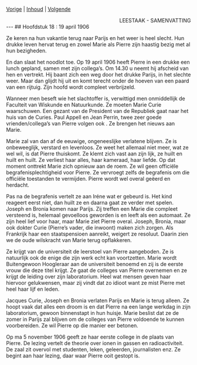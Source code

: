 [Vorige](hfst17_alle_dagen.md) | [Inhoud](inhoudsopgave.md) | [Volgende](hfst19_alleen.md)

<div style="text-align: right">LEESTAAK - SAMENVATTING</div>
---
## Hoofdstuk 18 : 19 april 1906

Ze keren na hun vakantie terug naar Parijs en het weer is heel slecht. Hun drukke leven hervat terug en zowel Marie als Pierre zijn haastig bezig met al hun bezigheden.

En dan slaat het noodlot toe. Op 19 april 1906 heeft Pierre in een drukke een lunch gepland, samen met zijn collega’s. Om 14.30 u neemt hij afscheid van hen en vertrekt. Hij baant zich een weg door het drukke Parijs, in het slechte weer. Maar dan glijdt hij uit en komt terecht onder de hoeven van een paard van een rijtuig. Zijn hoofd wordt compleet verbrijzeld.

Wanneer men beseft wie het slachtoffer is, verwittigd men onmiddellijk de Faculteit van Wiskunde en Natuurkunde.  Ze moeten Marie Curie waarschuwen. Een gezant van de President van de Republiek gaat naar het huis van de Curies. Paul Appell en Jean Perrin, twee zeer goede vrienden/collega’s van Pierre volgen ook . Ze brengen het nieuws aan Marie. 

Marie zal van dan af de eeuwige, ongeneeslijke verlatene blijven. Ze is onbeweeglijk, verstard en levenloos.  Ze weet het allemaal niet meer, wat ze wel wil, is dat Pierre thuiskomt. Ze klemt zich vast aan zijn lijk, ze huilt en huilt en huilt. Ze verliest haar alles, haar kameraad, haar liefde. Op dat moment onttrekt Marie zich opnieuw aan de roem. Ze wil geen officiële begrafenisplechtigheid voor Pierre. Ze vervroegt zelfs de begrafenis om die officiële toestanden te vermijden.  Pierre wordt wel overal geëerd en herdacht.

Pas na de begrafenis vertelt ze aan Iréne wat er gebeurd is. Het kind reageert eerst niet, dan huilt ze en daarna gaat ze verder met spelen.  Joseph en Bronia komen naar Parijs. Zij treffen een Marie die compleet versteend is, helemaal gevoelloos geworden is en leeft als een automaat. Ze zijn heel lief voor haar, maar Marie ziet Pierre overal. Joseph, Bronia, maar ook dokter Curie (Pierre’s vader, die inwoont) maken zich zorgen. Als Frankrijk haar een staatspensioen aanreikt, weigert ze resoluut. Daarin zien we de oude wilskracht van Marie terug opflakkeren.

Ze krijgt van de universiteit de leerstoel van Pierre aangeboden. Ze is natuurlijk ook de enige die zijn werk echt kan voortzetten. Marie wordt Buitengewoon Hoogleraar aan de universiteit benoemd en zij is de eerste vrouw die deze titel krijgt. Ze gaat de colleges van Pierre overnemen en ze krijgt de leiding over zijn laboratorium. Heel wat mensen geven haar hiervoor gelukwensen, maar zij vindt dat zo idioot want ze mist Pierre met heel haar lijf en leden.

Jacques Curie, Joseph en Bronia verlaten Parijs  en Marie is terug alleen.  Ze hoopt vaak dat alles een droom is en dat Pierre na een lange werkdag in zijn laboratorium, gewoon binnenstapt in hun huisje. Marie beslist dat ze de zomer in Parijs zal blijven om de colleges van Pierre voldoende te kunnen voorbereiden. Ze wil Pierre op die manier eer betonen.

Op ma 5 november 1906 geeft ze haar eerste college in de plaats van Pierre. De lezing vertelt de theorie over ionen in gassen en radioactiviteit. De zaal zit overvol met studenten, leken, geleerden, journalisten enz. Ze begint aan haar lezing, daar waar Pierre ooit gestopt is.
